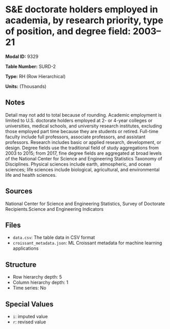 # S&E doctorate holders employed in academia, by research priority, type of position, and degree field: 2003–21

**Modal ID:** 9329

**Table Number:** SURD-2

**Type:** RH (Row Hierarchical)

**Units:** (Thousands)

## Notes

Detail may not add to total because of rounding. Academic employment is limited to U.S. doctorate holders employed at 2- or 4-year colleges or universities, medical schools, and university research institutes, excluding those employed part time because they are students or retired. Full-time faculty include full professors, associate professors, and assistant professors. Research includes basic or applied research, development, or design. Degree fields use the traditional field of study aggregations from 2003 to 2015; from 2017, fine degree fields are aggregated at broad levels of the National Center for Science and Engineering Statistics Taxonomy of Disciplines. Physical sciences include earth, atmospheric, and ocean sciences; life sciences include biological, agricultural, and environmental life and health sciences.

## Sources

National Center for Science and Engineering Statistics, Survey of Doctorate Recipients.Science and Engineering Indicators

## Files

- `data.csv`: The table data in CSV format
- `croissant_metadata.json`: ML Croissant metadata for machine learning applications

## Structure

- Row hierarchy depth: 5
- Column hierarchy depth: 1
- Time series: No

## Special Values

- `i`: imputed value
- `r`: revised value
